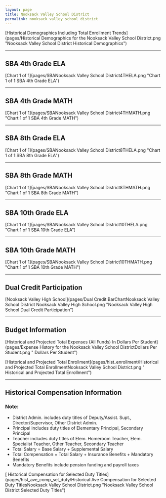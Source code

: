 ```yaml
---
layout: page
title: Nooksack Valley School District
permalink: nooksack valley school district
---
```



[Historical Demographics Including Total Enrollment Trends](pages/Historical Demographics for the Nooksack Valley School District.png "Nooksack Valley School District Historical Demographics")

___

## SBA 4th Grade ELA

[Chart 1 of 1](pages/SBANooksack Valley School District4THELA.png "Chart 1 of 1 SBA 4th Grade ELA")


___

## SBA 4th Grade MATH

[Chart 1 of 1](pages/SBANooksack Valley School District4THMATH.png "Chart 1 of 1 SBA 4th Grade MATH")


___

## SBA 8th Grade ELA

[Chart 1 of 1](pages/SBANooksack Valley School District8THELA.png "Chart 1 of 1 SBA 8th Grade ELA")


___

## SBA 8th Grade MATH

[Chart 1 of 1](pages/SBANooksack Valley School District8THMATH.png "Chart 1 of 1 SBA 8th Grade MATH")


___

## SBA 10th Grade ELA

[Chart 1 of 1](pages/SBANooksack Valley School District10THELA.png "Chart 1 of 1 SBA 10th Grade ELA")


___

## SBA 10th Grade MATH

[Chart 1 of 1](pages/SBANooksack Valley School District10THMATH.png "Chart 1 of 1 SBA 10th Grade MATH")


___

## Dual Credit Participation

[Nooksack Valley High School](pages/Dual Credit BarChartNooksack Valley School District Nooksack Valley High School.png "Nooksack Valley High School Dual Credit Participation")


___

## Budget Information

[Historical and Projected Total Expenses (All Funds) In Dollars Per Student](pages/Expense History for the Nooksack Valley School DistrictDollars Per Student.png " Dollars Per Student")

[Historical and Projected Total Enrollment](pages/hist_enrollment/Historical and Projected Total EnrollmentNooksack Valley School District.png " Historical and Projected Total Enrollment")


___

## Historical Compensation Information
### Note:
- District Admin. includes duty titles of Deputy/Assist. Supt., Director/Supervisor, Other District Admin.
- Principal includes duty titles of Elementary Principal, Secondary Principal
- Teacher includes duty titles of Elem. Homeroom Teacher, Elem. Specialist Teacher, Other Teacher, Secondary Teacher
- Total Salary = Base Salary + Supplemental Salary
- Total Compensation = Total Salary + Insurance Benefits + Mandatory Benefits
- Mandatory Benefits include pension funding and payroll taxes

[ Historical Compensation for Selected Duty Titles](pages/hist_ave_comp_sel_duty/Historical Ave Compensation for Selected Duty TitlesNooksack Valley School District.png "Nooksack Valley School District Selected Duty Titles")

